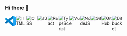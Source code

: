 
### Hi there 👋 

<img align="left" width="35" alt="Visual Studio Code" title="Visual Studio Code" src="https://raw.githubusercontent.com/github/explore/80688e429a7d4ef2fca1e82350fe8e3517d3494d/topics/visual-studio-code/visual-studio-code.png" />
<img align="left" width="35" alt="HTML" title="HTML" src="https://cdn-icons-png.flaticon.com/512/888/888859.png" />
<img align="left" width="35" alt="CSS" title="CSS" src="https://cdn-icons-png.flaticon.com/512/888/888847.png" />
<img align="left" width="35" alt="JS" title="JS" src="https://cdn-icons-png.flaticon.com/512/541/541552.png" />
<img align="left" width="35" alt="React" title="React" src="https://cdn-icons-png.flaticon.com/512/3459/3459528.png" />
<img align="left" width="35" alt="TypeScript" title="TypeScript" src="https://cdn-icons-png.flaticon.com/512/5968/5968381.png" />
<img align="left" width="35" alt="Vue" title="Vue" src="https://cdn-icons.flaticon.com/png/512/1183/premium/1183673.png?token=exp=1651930239~hmac=8baff752c7ab258dc4a4ebfeaaf9fd6a"/>
<img align="left" width="35" alt="NodeJS" title="NodeJS" src="https://cdn-icons-png.flaticon.com/512/919/919825.png" />
<img align="left" width="35" alt="Git" title="Git" src="https://cdn-icons.flaticon.com/png/512/4494/premium/4494748.png?token=exp=1651930811~hmac=ebcac4c455843e8893fcd0406933a1ab" />
<img align="left" width="35" alt="GitHub" title="GitHub" src="https://cdn-icons-png.flaticon.com/512/733/733553.png" />
<img align="left" width="35" alt="Bitbucket" title="Bitbucket" src="https://cdn-icons-png.flaticon.com/512/6125/6125001.png" />

